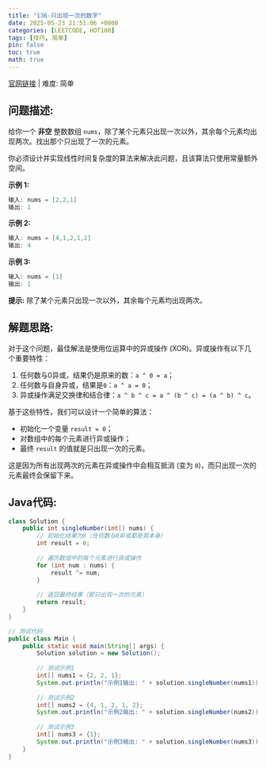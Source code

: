 ```yaml
---
title: "136-只出现一次的数字"
date: 2025-05-23 21:51:06 +0800
categories: [LEETCODE, HOT100]
tags: [技巧, 简单]
pin: false
toc: true
math: true
---
```


[官网链接](https://leetcode.cn/problems/single-number/) \| 难度: 简单

## 问题描述: 

给你一个 **非空** 整数数组 `nums`，除了某个元素只出现一次以外，其余每个元素均出现两次。找出那个只出现了一次的元素。

你必须设计并实现线性时间复杂度的算法来解决此问题，且该算法只使用常量额外空间。



**示例 1:**

```java
输入: nums = [2,2,1]
输出: 1
```

**示例 2:**

```java
输入: nums = [4,1,2,1,2]
输出: 4
```

**示例 3:**

```java
输入: nums = [1]
输出: 1
```

**提示:** 除了某个元素只出现一次以外，其余每个元素均出现两次。

## 解题思路: 
对于这个问题，最佳解法是使用位运算中的异或操作 (XOR)。异或操作有以下几个重要特性：
1. 任何数与0异或，结果仍是原来的数：`a ^ 0 = a`；
2. 任何数与自身异或，结果是`0`：`a ^ a = 0`；
3. 异或操作满足交换律和结合律：`a ^ b ^ c = a ^ (b ^ c) = (a ^ b) ^ c`。

基于这些特性，我们可以设计一个简单的算法：
- 初始化一个变量 `result = 0`；
- 对数组中的每个元素进行异或操作；
- 最终 `result` 的值就是只出现一次的元素。

这是因为所有出现两次的元素在异或操作中会相互抵消 (变为 `0`)，而只出现一次的元素最终会保留下来。


## Java代码: 
```java
class Solution {
    public int singleNumber(int[] nums) {
        // 初始化结果为0（任何数与0异或都是其本身）
        int result = 0;
        
        // 遍历数组中的每个元素进行异或操作
        for (int num : nums) {
            result ^= num;
        }
        
        // 返回最终结果（即只出现一次的元素）
        return result;
    }
}

// 测试代码
public class Main {
    public static void main(String[] args) {
        Solution solution = new Solution();
        
        // 测试示例1
        int[] nums1 = {2, 2, 1};
        System.out.println("示例1输出: " + solution.singleNumber(nums1));  // 输出: 1
        
        // 测试示例2
        int[] nums2 = {4, 1, 2, 1, 2};
        System.out.println("示例2输出: " + solution.singleNumber(nums2));  // 输出: 4
        
        // 测试示例3
        int[] nums3 = {1};
        System.out.println("示例3输出: " + solution.singleNumber(nums3));  // 输出: 1
    }
}
```
